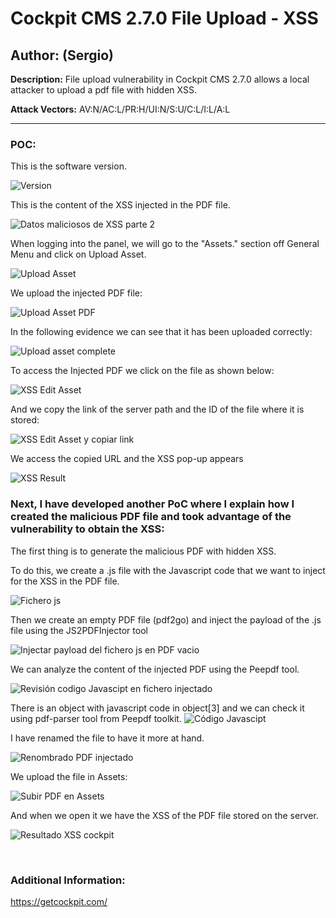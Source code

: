 # Cockpit CMS 2.7.0 File Upload - XSS

## Author: (Sergio)

**Description:** File upload vulnerability in Cockpit CMS 2.7.0 allows a local attacker to upload a pdf file with hidden XSS.

**Attack Vectors:** AV:N/AC:L/PR:H/UI:N/S:U/C:L/I:L/A:L

---

### POC:

This is the software version.

![Version](https://github.com/sromanhu/CockpitCMS-File-Upload--XSS---Assets/assets/87250597/9b5ae2e1-bf8c-4794-9cdb-fd2e76488ee7)

This is the content of the XSS injected in the PDF file.

![Datos maliciosos de XSS parte 2](https://github.com/sromanhu/CockpitCMS-File-Upload--XSS---Assets/assets/87250597/a463d3d8-7c0d-47f0-a33b-f96adda71d4a)



When logging into the panel, we will go to the "Assets." section off General Menu and click on Upload Asset.

![Upload Asset](https://github.com/sromanhu/CockpitCMS-File-Upload--XSS---Assets/assets/87250597/5ef2f5af-c017-40ca-9f87-3502065dc855)


We upload the injected PDF file:

![Upload Asset PDF](https://github.com/sromanhu/CockpitCMS-File-Upload--XSS---Assets/assets/87250597/2854b82a-c3e3-4013-a17b-b9c60ffc8970)


In the following evidence we can see that it has been uploaded correctly:

![Upload asset complete](https://github.com/sromanhu/CockpitCMS-File-Upload--XSS---Assets/assets/87250597/8be71211-6731-4aea-b7b2-7dcc7c90dfd0)


To access the Injected PDF we click on the file as shown below:

![XSS Edit Asset](https://github.com/sromanhu/CockpitCMS-File-Upload--XSS---Assets/assets/87250597/be8e3a09-de5c-4789-80b9-bfbe349122f3)


And we copy the link of the server path and the ID of the file where it is stored:

![XSS Edit Asset y copiar link](https://github.com/sromanhu/CockpitCMS-File-Upload--XSS---Assets/assets/87250597/0dd184a7-b4fb-4ba6-b638-904ad552359b)


We access the copied URL and the XSS pop-up appears

![XSS Result](https://github.com/sromanhu/CockpitCMS-File-Upload--XSS---Assets/assets/87250597/8027f558-1723-4f9b-8f4e-7810183b2aae)



### Next, I have developed another PoC where I explain how I created the malicious PDF file and took advantage of the vulnerability to obtain the XSS:

The first thing is to generate the malicious PDF with hidden XSS.

To do this, we create a .js file with the Javascript code that we want to inject for the XSS in the PDF file.

![Fichero js](https://github.com/sromanhu/CockpitCMS-File-Upload--XSS---Assets/assets/87250597/83a0c2c7-4736-4b06-b663-3304082f56bb)


Then we create an empty PDF file (pdf2go) and inject the payload of the .js file using the JS2PDFInjector tool

![Injectar payload del fichero js en PDF vacio](https://github.com/sromanhu/CockpitCMS-File-Upload--XSS---Assets/assets/87250597/29b37616-f70f-47de-b91f-9c68b078508a)

We can analyze the content of the injected PDF using the Peepdf tool.

![Revisión codigo Javascipt en fichero injectado](https://github.com/sromanhu/CockpitCMS-File-Upload--XSS---Assets/assets/87250597/2d7db472-701f-45d9-8538-7e43959501ce)


There is an object with javascript code in object[3] and we can check it using pdf-parser tool from Peepdf toolkit.
![Código Javascipt](https://github.com/sromanhu/CockpitCMS-File-Upload--XSS---Assets/assets/87250597/ff1c87fb-8fd1-4d25-950a-e32317b47257)


I have renamed the file to have it more at hand.

![Renombrado PDF injectado](https://github.com/sromanhu/CockpitCMS-File-Upload--XSS---Assets/assets/87250597/65fa1026-790b-486d-bd94-32970d0d6b3f)


We upload the file in Assets:

![Subir PDF en Assets](https://github.com/sromanhu/CockpitCMS-File-Upload--XSS---Assets/assets/87250597/19ce93bf-d8ac-400e-ac6e-e245d4da07cc)


And when we open it we have the XSS of the PDF file stored on the server.

![Resultado XSS cockpit](https://github.com/sromanhu/CockpitCMS-File-Upload--XSS---Assets/assets/87250597/f3ae8c01-2eee-416c-bba4-13b4c3e6c342)


</br>

### Additional Information:
https://getcockpit.com/
